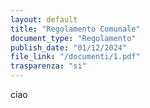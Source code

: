 ```yaml
---
layout: default
title: "Regolamento Comunale"
document_type: "Regolamento"
publish_date: "01/12/2024"
file_link: "/documenti/1.pdf"
trasparenza: "si"
---
```

ciao
